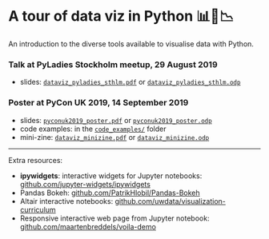# A tour of data viz in Python 📊🐍📉

An introduction to the diverse tools available to visualise data with Python.

### Talk at PyLadies Stockholm meetup, 29 August 2019

* slides: [`dataviz_pyladies_sthlm.pdf`](dataviz_pyladies_sthlm.pdf) or [`dataviz_pyladies_sthlm.odp`](dataviz_pyladies_sthlm.odp)


### Poster at PyCon UK 2019, 14 September 2019

* slides: [`pyconuk2019_poster.pdf`](pyconuk2019_poster.pdf) or [`pyconuk2019_poster.odp`](pyconuk2019_poster.odp)
* code examples: in the [`code_examples/`](https://github.com/Eleonore9/tour_dataviz_python/tree/master/code_examples) folder
* mini-zine: [`dataviz_minizine.pdf`](dataviz_minizine.pdf) or [`dataviz_minizine.odp`](dataviz_minizine.odp)

___

Extra resources:
* __ipywidgets__: interactive widgets for Jupyter notebooks: [github.com/jupyter-widgets/ipywidgets](https://github.com/jupyter-widgets/ipywidgets)
* Pandas Bokeh: [github.com/PatrikHlobil/Pandas-Bokeh](https://github.com/PatrikHlobil/Pandas-Bokeh)
* Altair interactive notebooks: [github.com/uwdata/visualization-curriculum](https://github.com/uwdata/visualization-curriculum)
* Responsive interactive web page from Jupyter notebook: [github.com/maartenbreddels/voila-demo](https://github.com/maartenbreddels/voila-demo)
